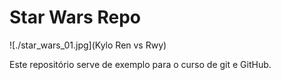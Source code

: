 # Star Wars Repo

![./star_wars_01.jpg](Kylo Ren vs Rwy)

Este repositório serve de exemplo para o curso de git e GitHub.
